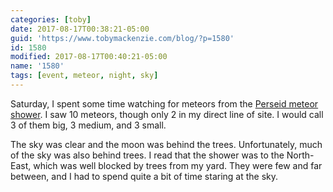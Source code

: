 ```yaml
---
categories: [toby]
date: 2017-08-17T00:38:21-05:00
guid: 'https://www.tobymackenzie.com/blog/?p=1580'
id: 1580
modified: 2017-08-17T00:40:21-05:00
name: '1580'
tags: [event, meteor, night, sky]
---
```


Saturday, I spent some time watching for meteors from the [Perseid meteor shower](https://en.wikipedia.org/wiki/Perseids).<!--more-->  I saw 10 meteors, though only 2 in my direct line of site.  I would call 3 of them big, 3 medium, and 3 small.

The sky was clear and the moon was behind the trees.  Unfortunately, much of the sky was also behind trees.  I read that the shower was to the North-East, which was well blocked by trees from my yard.  They were few and far between, and I had to spend quite a bit of time staring at the sky.
